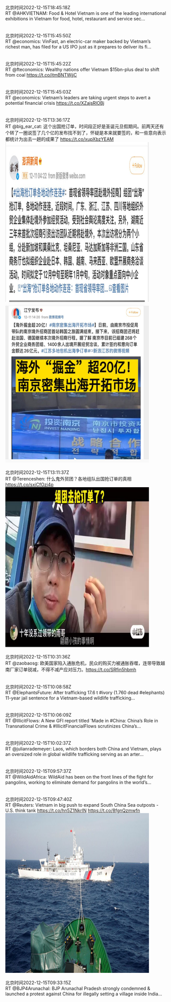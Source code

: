 北京时间2022-12-15T18:45:18Z<br>RT @AHKVIETNAM: Food &amp; Hotel Vietnam is one of the leading international exhibitions in Vietnam for food, hotel, restaurant and service sec…<br><br><br>北京时间2022-12-15T15:45:50Z<br>RT @economics: VinFast, an electric-car maker backed by Vietnam’s richest man, has filed for a US IPO just as it prepares to deliver its fi…<br><br><br>北京时间2022-12-15T15:45:22Z<br>RT @fteconomics: Wealthy nations offer Vietnam $15bn-plus deal to shift from coal https://t.co/itmBNTWjjC<br><br><br>北京时间2022-12-15T15:45:03Z<br>RT @economics: Vietnam’s leaders are taking urgent steps to avert a potential financial crisis https://t.co/XZajsRlOBj<br><br><br>北京时间2022-12-15T13:36:17Z<br>RT @big_ear_cat: 这个出国抢订单，时间段正好是圣诞元旦假期间。前两天还有个转了一圈说签了几个亿的发布找不到了，怀疑是本来就要签的，和一些意向表示都统计为出去一趟的成果了 https://t.co/xupXbzYEAM<br><img src='/temp/image/2022/n-Month-12/1603262649352957952_0.jpg' width='450' height='500'><img src='/temp/image/2022/n-Month-12/1603262649352957952_1.jpg' width='450' height='500'><br><br>北京时间2022-12-15T13:11:37Z<br>RT @Terenceshen: 什么鬼外贸团？各地组队出国抢订单的真相 https://t.co/sxiCfOzi4p<br><img src='/temp/video/2022/n-Month-12/k-Day-15/BanGFW2/1603256442139484160_0.jpg' width='450' height='500'><br><br>北京时间2022-12-15T10:31:36Z<br>RT @zaobaosg: 欧美国家陷入通胀危机，民众的购买力被通胀吞噬，连带导致越南厂家订单锐减，不得不减产应对压力。https://t.co/SRfin5hbmh<br><br><br>北京时间2022-12-15T10:08:58Z<br>RT @ElephantsFuture: After trafficking 17.6 t #ivory (1.760 dead #elephants) 11-year jail sentence for a Vietnam-based wildlife trafficking…<br><br><br>北京时间2022-12-15T10:06:09Z<br>RT @IllicitFlows: A New GFI report titled 'Made in #China: China’s Role in Transnational Crime &amp; #IllicitFinancialFlows scrutinizes China’s…<br><br><br>北京时间2022-12-15T10:02:37Z<br>RT @julianrademeyer: Laos, which borders both China and Vietnam, plays an oversized role in global wildlife trafficking serving as an arter…<br><br><br>北京时间2022-12-15T09:57:37Z<br>RT @WildAidAfrica: WildAid has been on the front lines of the fight for pangolins, working to eliminate demand for pangolins in the world’s…<br><br><br>北京时间2022-12-15T09:47:40Z<br>RT @Reuters: Vietnam in big push to expand South China Sea outposts - U.S. think tank https://t.co/hn5Z1NkrIN https://t.co/8fgnQzmwfn<br><img src='/temp/image/2022/n-Month-12/1603205115090849792_0.jpg' width='450' height='500'><br><br>北京时间2022-12-15T09:33:15Z<br>RT @BJP4Arunachal: BJP Arunachal Pradesh strongly condemned &amp; launched a protest against China for illegally setting a village inside India…<br><br><br>